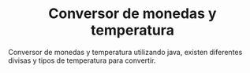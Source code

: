 <h1 align="center"> Conversor de monedas y temperatura </h1>

<p textalign="justify">
Conversor de monedas y temperatura utilizando java, existen diferentes divisas y tipos de temperatura para convertir.
</p>

